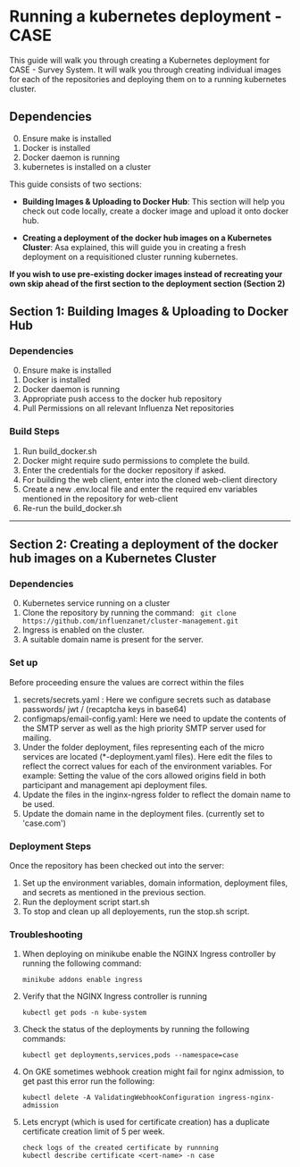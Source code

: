  
# Running a kubernetes deployment - CASE

This guide will walk you through creating a Kubernetes deployment for CASE - Survey System. It will walk you through creating individual images for each of the repositories and deploying them on to a running kubernetes cluster.

## Dependencies

0. Ensure make is installed
1. Docker is installed
2. Docker daemon is running
3. kubernetes is installed on a cluster

This guide consists of two sections:

-  **Building Images & Uploading to Docker Hub**: This section will help you check out code locally, create a docker image and upload it onto docker hub.

-  **Creating a deployment of the docker hub images on a Kubernetes Cluster**: Asa explained, this will guide you in creating a fresh deployment on a requisitioned cluster running kubernetes.

**If you wish to use pre-existing docker images instead of recreating your own skip ahead of the first section to the deployment section (Section 2)**

## Section 1: Building Images & Uploading to Docker Hub

### Dependencies

0. Ensure make is installed
1. Docker is installed
2. Docker daemon is running
3. Appropriate push access to the docker hub repository
4. Pull Permissions on all relevant Influenza Net repositories

### Build Steps
1. Run build_docker.sh
2. Docker might require sudo permissions to complete the build.
3. Enter the credentials for the docker repository if asked.
4. For building the web client, enter into the cloned web-client directory
5. Create a new .env.local file and enter the required env variables mentioned in the repository for web-client
6. Re-run the build_docker.sh
----------------

## Section 2: **Creating a deployment of the docker hub images on a Kubernetes Cluster**

### Dependencies

0. Kubernetes service running on a cluster
1. Clone the repository by running the command: ``` git clone https://github.com/influenzanet/cluster-management.git```
2. Ingress is enabled on the cluster.
3. A suitable domain name is present for the server.
  
### Set up

 Before proceeding ensure the values are correct within the files

1. secrets/secrets.yaml : Here we configure secrets such as database passwords/ jwt / (recaptcha keys in base64)
2. configmaps/email-config.yaml: Here we need to update the contents of the SMTP server as well as the high priority SMTP server used for mailing.
3. Under the folder deployment, files representing each of the micro services are located (*-deployment.yaml files). Here edit the files to reflect the correct values for each of the environment variables. For example: Setting the value of the cors allowed origins field in both participant and management api deployment files.
4. Update the files in the inginx-ngress folder to reflect the domain name to be used.
5. Update the domain name in the deployment files. (currently set to 'case.com')

### Deployment Steps
Once the repository has been checked out into the server:
1. Set up the environment variables, domain information, deployment files, and secrets as mentioned in the previous section.
2. Run the deployment script start.sh
3. To stop and clean up all deployements, run the stop.sh script.

### Troubleshooting

1. When deploying on minikube enable the NGINX Ingress controller by running the following command:
	```
	minikube addons enable ingress
	```
2. Verify that the NGINX Ingress controller is running
	```
	kubectl get pods -n kube-system
	```
3. Check the status of the deployments by running the following commands:
	```
	kubectl get deployments,services,pods --namespace=case
	
	```
4. On GKE sometimes webhook creation might fail for nginx admission, to get past this error run the following:
	```
	kubectl delete -A ValidatingWebhookConfiguration ingress-nginx-admission
	```
5. Lets encrypt (which is used for certificate creation) has a duplicate certificate creation limit of 5 per week. 
	```
	check logs of the created certificate by runnning
	kubectl describe certificate <cert-name> -n case
	```